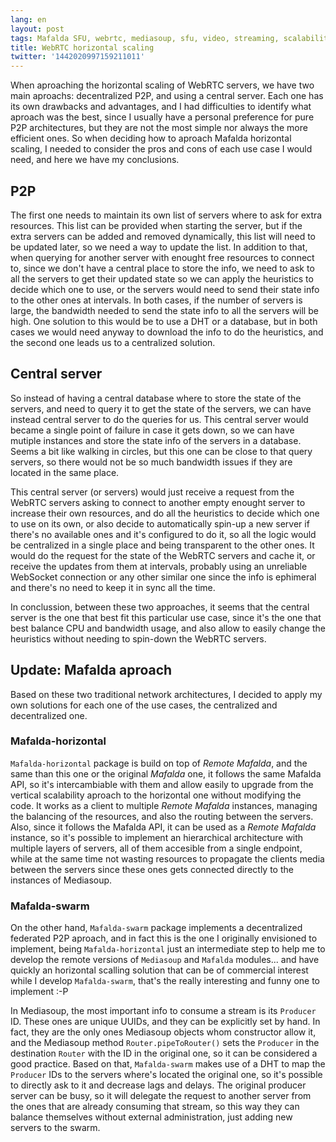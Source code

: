 ```yaml
---
lang: en
layout: post
tags: Mafalda SFU, webrtc, mediasoup, sfu, video, streaming, scalability
title: WebRTC horizontal scaling
twitter: '1442020997159211011'
---
```


When aproaching the horizontal scaling of WebRTC servers, we have two main
aproachs: decentralized P2P, and using a central server. Each one has its own
drawbacks and advantages, and I had difficulties to identify what aproach was
the best, since I usually have a personal preference for pure P2P architectures,
but they are not the most simple nor always the more efficient ones. So when
deciding how to aproach Mafalda horizontal scaling, I needed to consider the
pros and cons of each use case I would need, and here we have my conclusions.

## P2P

The first one needs to maintain its own list of servers where to ask for extra
resources. This list can be provided when starting the server, but if the extra
servers can be added and removed dynamically, this list will need to be updated
later, so we need a way to update the list. In addition to that, when querying
for another server with enought free resources to connect to, since we don't
have a central place to store the info, we need to ask to all the servers to get
their updated state so we can apply the heuristics to decide which one to use,
or the servers would need to send their state info to the other ones at
intervals. In both cases, if the number of servers is large, the bandwidth
needed to send the state info to all the servers will be high. One solution to
this would be to use a DHT or a database, but in both cases we would need anyway
to download the info to do the heuristics, and the second one leads us to a
centralized solution.

## Central server

So instead of having a central database where to store the state of the servers,
and need to query it to get the state of the servers, we can have instead
central server to do the queries for us. This central server would became a
single point of failure in case it gets down, so we can have mutiple instances
and store the state info of the servers in a database. Seems a bit like walking
in circles, but this one can be close to that query servers, so there would not
be so much bandwidth issues if they are located in the same place.

This central server (or servers) would just receive a request from the WebRTC
servers asking to connect to another empty enought server to increase their own
resources, and do all the heuristics to decide which one to use on its own, or
also decide to automatically spin-up a new server if there's no available ones
and it's configured to do it, so all the logic would be centralized in a single
place and being transparent to the other ones. It would do the request for the
state of the WebRTC servers and cache it, or receive the updates from them at
intervals, probably using an unreliable WebSocket connection or any other
similar one since the info is ephimeral and there's no need to keep it in sync
all the time.

In conclussion, between these two approaches, it seems that the central server
is the one that best fit this particular use case, since it's the one that best
balance CPU and bandwidth usage, and also allow to easily change the heuristics
without needing to spin-down the WebRTC servers.

## Update: Mafalda aproach

Based on these two traditional network architectures, I decided to apply my own
solutions for each one of the use cases, the centralized and decentralized one.

### Mafalda-horizontal

`Mafalda-horizontal` package is build on top of *Remote Mafalda*, and the same
than this one or the original *Mafalda* one, it follows the same Mafalda API, so
it's intercambiable with them and allow easily to upgrade from the vertical
scalability aproach to the horizontal one without modifying the code. It works
as a client to multiple *Remote Mafalda* instances, managing the balancing of
the resources, and also the routing between the servers. Also, since it follows
the Mafalda API, it can be used as a *Remote Mafalda* instance, so it's possible
to implement an hierarchical architecture with multiple layers of servers, all
of them accesible from a single endpoint, while at the same time not wasting
resources to propagate the clients media between the servers since these ones
gets connected directly to the instances of Mediasoup.

### Mafalda-swarm

On the other hand, `Mafalda-swarm` package implements a decentralized federated
P2P aproach, and in fact this is the one I originally envisioned to implement,
being `Mafalda-horizontal` just an intermediate step to help me to develop the
remote versions of `Mediasoup` and `Mafalda` modules... and have quickly an
horizontal scalling solution that can be of commercial interest while I develop
`Mafalda-swarm`, that's the really interesting and funny one to implement :-P

In Mediasoup, the most important info to consume a stream is its `Producer` ID.
These ones are unique UUIDs, and they can be explicitly set by hand. In fact,
they are the only ones Mediasoup objects whom constructor allow it, and the
Mediasoup method `Router.pipeToRouter()` sets the `Producer` in the destination
`Router` with the ID in the original one, so it can be considered a good
practice. Based on that, `Mafalda-swarm` makes use of a DHT to map the
`Producer` IDs to the servers where's located the original one, so it's possible
to directly ask to it and decrease lags and delays. The original producer server
can be busy, so it will delegate the request to another server from the ones
that are already consuming that stream, so this way they can balance themselves
without external administration, just adding new servers to the swarm.
